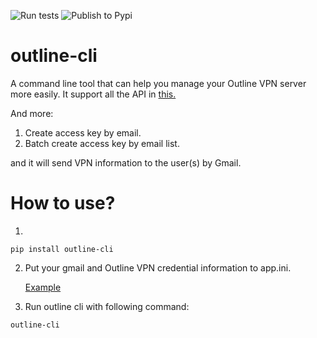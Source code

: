 ![Run tests](https://github.com/JMCFTW/outline-cli/workflows/Run%20tests/badge.svg?branch=main)
![Publish to Pypi](https://github.com/JMCFTW/outline-cli/workflows/Publish%20to%20Pypi/badge.svg)

# outline-cli
A command line tool that can help you manage your Outline VPN server more easily.
It support all the API in [this.](https://redocly.github.io/redoc/?url=https://raw.githubusercontent.com/Jigsaw-Code/outline-server/master/src/shadowbox/server/api.yml)

And more:
1. Create access key by email.
2. Batch create access key by email list.

and it will send VPN information to the user(s) by Gmail.

# How to use?
1.
```
pip install outline-cli
```

2. Put your gmail and Outline VPN credential information to app.ini.

	[Example](https://github.com/JMCFTW/outline-cli/blob/main/example-app.ini)


3. Run outline cli with following command:
```
outline-cli
```
